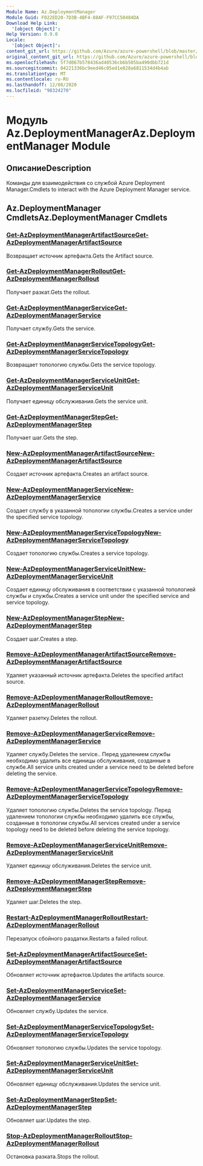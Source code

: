 ```yaml
---
Module Name: Az.DeploymentManager
Module Guid: F022ED20-7D3B-4BF4-88AF-F97CC50484DA
Download Help Link:
  '[object Object]': 
Help Version: 0.9.0
Locale:
  '[object Object]': 
content_git_url: https://github.com/Azure/azure-powershell/blob/master/src/DeploymentManager/DeploymentManager/help/Az.DeploymentManager.md
original_content_git_url: https://github.com/Azure/azure-powershell/blob/master/src/DeploymentManager/DeploymentManager/help/Az.DeploymentManager.md
ms.openlocfilehash: 5f7d067b578436ad40536cb6b505ba490dbb721d
ms.sourcegitcommit: 04221336bc9eed46c05ed1e828a6811534d4b4ab
ms.translationtype: MT
ms.contentlocale: ru-RU
ms.lasthandoff: 12/08/2020
ms.locfileid: "98324270"
---
```

# <span data-ttu-id="4ec37-101">Модуль Az.DeploymentManager</span><span class="sxs-lookup"><span data-stu-id="4ec37-101">Az.DeploymentManager Module</span></span>
## <span data-ttu-id="4ec37-102">Описание</span><span class="sxs-lookup"><span data-stu-id="4ec37-102">Description</span></span>
<span data-ttu-id="4ec37-103">Команды для взаимодействия со службой Azure Deployment Manager.</span><span class="sxs-lookup"><span data-stu-id="4ec37-103">Cmdlets to interact with the Azure Deployment Manager service.</span></span>

## <span data-ttu-id="4ec37-104">Az.DeploymentManager Cmdlets</span><span class="sxs-lookup"><span data-stu-id="4ec37-104">Az.DeploymentManager Cmdlets</span></span>
### [<span data-ttu-id="4ec37-105">Get-AzDeploymentManagerArtifactSource</span><span class="sxs-lookup"><span data-stu-id="4ec37-105">Get-AzDeploymentManagerArtifactSource</span></span>](Get-AzDeploymentManagerArtifactSource.md)
<span data-ttu-id="4ec37-106">Возвращает источник артефакта.</span><span class="sxs-lookup"><span data-stu-id="4ec37-106">Gets the Artifact source.</span></span>

### [<span data-ttu-id="4ec37-107">Get-AzDeploymentManagerRollout</span><span class="sxs-lookup"><span data-stu-id="4ec37-107">Get-AzDeploymentManagerRollout</span></span>](Get-AzDeploymentManagerRollout.md)
<span data-ttu-id="4ec37-108">Получает разкат.</span><span class="sxs-lookup"><span data-stu-id="4ec37-108">Gets the rollout.</span></span>

### [<span data-ttu-id="4ec37-109">Get-AzDeploymentManagerService</span><span class="sxs-lookup"><span data-stu-id="4ec37-109">Get-AzDeploymentManagerService</span></span>](Get-AzDeploymentManagerService.md)
<span data-ttu-id="4ec37-110">Получает службу.</span><span class="sxs-lookup"><span data-stu-id="4ec37-110">Gets the service.</span></span>

### [<span data-ttu-id="4ec37-111">Get-AzDeploymentManagerServiceTopology</span><span class="sxs-lookup"><span data-stu-id="4ec37-111">Get-AzDeploymentManagerServiceTopology</span></span>](Get-AzDeploymentManagerServiceTopology.md)
<span data-ttu-id="4ec37-112">Возвращает топологию службы.</span><span class="sxs-lookup"><span data-stu-id="4ec37-112">Gets the service topology.</span></span>

### [<span data-ttu-id="4ec37-113">Get-AzDeploymentManagerServiceUnit</span><span class="sxs-lookup"><span data-stu-id="4ec37-113">Get-AzDeploymentManagerServiceUnit</span></span>](Get-AzDeploymentManagerServiceUnit.md)
<span data-ttu-id="4ec37-114">Получает единицу обслуживания.</span><span class="sxs-lookup"><span data-stu-id="4ec37-114">Gets the service unit.</span></span>

### [<span data-ttu-id="4ec37-115">Get-AzDeploymentManagerStep</span><span class="sxs-lookup"><span data-stu-id="4ec37-115">Get-AzDeploymentManagerStep</span></span>](Get-AzDeploymentManagerStep.md)
<span data-ttu-id="4ec37-116">Получает шаг.</span><span class="sxs-lookup"><span data-stu-id="4ec37-116">Gets the step.</span></span>

### [<span data-ttu-id="4ec37-117">New-AzDeploymentManagerArtifactSource</span><span class="sxs-lookup"><span data-stu-id="4ec37-117">New-AzDeploymentManagerArtifactSource</span></span>](New-AzDeploymentManagerArtifactSource.md)
<span data-ttu-id="4ec37-118">Создает источник артефакта.</span><span class="sxs-lookup"><span data-stu-id="4ec37-118">Creates an artifact source.</span></span>

### [<span data-ttu-id="4ec37-119">New-AzDeploymentManagerService</span><span class="sxs-lookup"><span data-stu-id="4ec37-119">New-AzDeploymentManagerService</span></span>](New-AzDeploymentManagerService.md)
<span data-ttu-id="4ec37-120">Создает службу в указанной топологии службы.</span><span class="sxs-lookup"><span data-stu-id="4ec37-120">Creates a service under the specified service topology.</span></span>

### [<span data-ttu-id="4ec37-121">New-AzDeploymentManagerServiceTopology</span><span class="sxs-lookup"><span data-stu-id="4ec37-121">New-AzDeploymentManagerServiceTopology</span></span>](New-AzDeploymentManagerServiceTopology.md)
<span data-ttu-id="4ec37-122">Создает топологию службы.</span><span class="sxs-lookup"><span data-stu-id="4ec37-122">Creates a service topology.</span></span>

### [<span data-ttu-id="4ec37-123">New-AzDeploymentManagerServiceUnit</span><span class="sxs-lookup"><span data-stu-id="4ec37-123">New-AzDeploymentManagerServiceUnit</span></span>](New-AzDeploymentManagerServiceUnit.md)
<span data-ttu-id="4ec37-124">Создает единицу обслуживания в соответствии с указанной топологией службы и службы.</span><span class="sxs-lookup"><span data-stu-id="4ec37-124">Creates a service unit under the specified service and service topology.</span></span>

### [<span data-ttu-id="4ec37-125">New-AzDeploymentManagerStep</span><span class="sxs-lookup"><span data-stu-id="4ec37-125">New-AzDeploymentManagerStep</span></span>](New-AzDeploymentManagerStep.md)
<span data-ttu-id="4ec37-126">Создает шаг.</span><span class="sxs-lookup"><span data-stu-id="4ec37-126">Creates a step.</span></span>

### [<span data-ttu-id="4ec37-127">Remove-AzDeploymentManagerArtifactSource</span><span class="sxs-lookup"><span data-stu-id="4ec37-127">Remove-AzDeploymentManagerArtifactSource</span></span>](Remove-AzDeploymentManagerArtifactSource.md)
<span data-ttu-id="4ec37-128">Удаляет указанный источник артефакта.</span><span class="sxs-lookup"><span data-stu-id="4ec37-128">Deletes the specified artifact source.</span></span>

### [<span data-ttu-id="4ec37-129">Remove-AzDeploymentManagerRollout</span><span class="sxs-lookup"><span data-stu-id="4ec37-129">Remove-AzDeploymentManagerRollout</span></span>](Remove-AzDeploymentManagerRollout.md)
<span data-ttu-id="4ec37-130">Удаляет разетку.</span><span class="sxs-lookup"><span data-stu-id="4ec37-130">Deletes the rollout.</span></span>

### [<span data-ttu-id="4ec37-131">Remove-AzDeploymentManagerService</span><span class="sxs-lookup"><span data-stu-id="4ec37-131">Remove-AzDeploymentManagerService</span></span>](Remove-AzDeploymentManagerService.md)
<span data-ttu-id="4ec37-132">Удаляет службу.</span><span class="sxs-lookup"><span data-stu-id="4ec37-132">Deletes the service..</span></span> <span data-ttu-id="4ec37-133">Перед удалением службы необходимо удалить все единицы обслуживания, созданные в службе.</span><span class="sxs-lookup"><span data-stu-id="4ec37-133">All service units created under a service need to be deleted before deleting the service.</span></span>

### [<span data-ttu-id="4ec37-134">Remove-AzDeploymentManagerServiceTopology</span><span class="sxs-lookup"><span data-stu-id="4ec37-134">Remove-AzDeploymentManagerServiceTopology</span></span>](Remove-AzDeploymentManagerServiceTopology.md)
<span data-ttu-id="4ec37-135">Удаляет топологию службы.</span><span class="sxs-lookup"><span data-stu-id="4ec37-135">Deletes the service topology.</span></span> <span data-ttu-id="4ec37-136">Перед удалением топологии службы необходимо удалить все службы, созданные в топологии службы.</span><span class="sxs-lookup"><span data-stu-id="4ec37-136">All services created under a service topology need to be deleted before deleting the service topology.</span></span>

### [<span data-ttu-id="4ec37-137">Remove-AzDeploymentManagerServiceUnit</span><span class="sxs-lookup"><span data-stu-id="4ec37-137">Remove-AzDeploymentManagerServiceUnit</span></span>](Remove-AzDeploymentManagerServiceUnit.md)
<span data-ttu-id="4ec37-138">Удаляет единицу обслуживания.</span><span class="sxs-lookup"><span data-stu-id="4ec37-138">Deletes the service unit.</span></span>

### [<span data-ttu-id="4ec37-139">Remove-AzDeploymentManagerStep</span><span class="sxs-lookup"><span data-stu-id="4ec37-139">Remove-AzDeploymentManagerStep</span></span>](Remove-AzDeploymentManagerStep.md)
<span data-ttu-id="4ec37-140">Удаляет шаг.</span><span class="sxs-lookup"><span data-stu-id="4ec37-140">Deletes the step.</span></span>

### [<span data-ttu-id="4ec37-141">Restart-AzDeploymentManagerRollout</span><span class="sxs-lookup"><span data-stu-id="4ec37-141">Restart-AzDeploymentManagerRollout</span></span>](Restart-AzDeploymentManagerRollout.md)
<span data-ttu-id="4ec37-142">Перезапуск сбойного раздатки.</span><span class="sxs-lookup"><span data-stu-id="4ec37-142">Restarts a failed rollout.</span></span>

### [<span data-ttu-id="4ec37-143">Set-AzDeploymentManagerArtifactSource</span><span class="sxs-lookup"><span data-stu-id="4ec37-143">Set-AzDeploymentManagerArtifactSource</span></span>](Set-AzDeploymentManagerArtifactSource.md)
<span data-ttu-id="4ec37-144">Обновляет источник артефактов.</span><span class="sxs-lookup"><span data-stu-id="4ec37-144">Updates the artifacts source.</span></span>

### [<span data-ttu-id="4ec37-145">Set-AzDeploymentManagerService</span><span class="sxs-lookup"><span data-stu-id="4ec37-145">Set-AzDeploymentManagerService</span></span>](Set-AzDeploymentManagerService.md)
<span data-ttu-id="4ec37-146">Обновляет службу.</span><span class="sxs-lookup"><span data-stu-id="4ec37-146">Updates the service.</span></span>

### [<span data-ttu-id="4ec37-147">Set-AzDeploymentManagerServiceTopology</span><span class="sxs-lookup"><span data-stu-id="4ec37-147">Set-AzDeploymentManagerServiceTopology</span></span>](Set-AzDeploymentManagerServiceTopology.md)
<span data-ttu-id="4ec37-148">Обновляет топологию службы.</span><span class="sxs-lookup"><span data-stu-id="4ec37-148">Updates the service topology.</span></span>

### [<span data-ttu-id="4ec37-149">Set-AzDeploymentManagerServiceUnit</span><span class="sxs-lookup"><span data-stu-id="4ec37-149">Set-AzDeploymentManagerServiceUnit</span></span>](Set-AzDeploymentManagerServiceUnit.md)
<span data-ttu-id="4ec37-150">Обновляет единицу обслуживания.</span><span class="sxs-lookup"><span data-stu-id="4ec37-150">Updates the service unit.</span></span>

### [<span data-ttu-id="4ec37-151">Set-AzDeploymentManagerStep</span><span class="sxs-lookup"><span data-stu-id="4ec37-151">Set-AzDeploymentManagerStep</span></span>](Set-AzDeploymentManagerStep.md)
<span data-ttu-id="4ec37-152">Обновляет шаг.</span><span class="sxs-lookup"><span data-stu-id="4ec37-152">Updates the step.</span></span>

### [<span data-ttu-id="4ec37-153">Stop-AzDeploymentManagerRollout</span><span class="sxs-lookup"><span data-stu-id="4ec37-153">Stop-AzDeploymentManagerRollout</span></span>](Stop-AzDeploymentManagerRollout.md)
<span data-ttu-id="4ec37-154">Остановка разката.</span><span class="sxs-lookup"><span data-stu-id="4ec37-154">Stops the rollout.</span></span>

